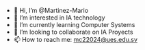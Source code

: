 - 👋 Hi, I’m @Martinez-Mario
- 👀 I’m interested in IA technology
- 🌱 I’m currently learning Computer Systems
- 💞️ I’m looking to collaborate on IA Proyects
- 📫 How to reach me: mc22024@ues.edu.sv

<!---
Martinez-Mario/Martinez-Mario is a ✨ special ✨ repository because its `README.md` (this file) appears on your GitHub profile.
You can click the Preview link to take a look at your changes.
--->

